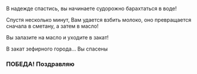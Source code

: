 В надежде спастись, вы начинаете судорожно барахтаться в воде!

Спустя несколько минут, Вам удается взбить молоко, оно превращается сначала в сметану, а затем в масло!

Вы залазите на масло и уходите в закат!

В закат зефирного города... Вы спасены

### ПОБЕДА! Поздравляю
